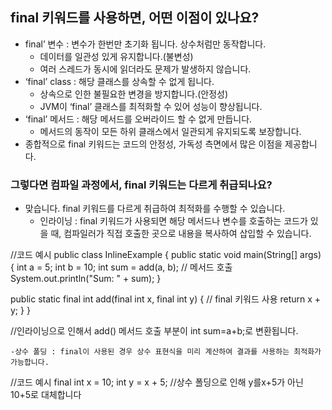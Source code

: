 ## final 키워드를 사용하면, 어떤 이점이 있나요?
- final’ 변수 : 변수가 한번만 초기화 됩니다. 상수처럼만 동작합니다.
    - 데이터를 일관성 있게 유지합니다.(불변성)
    - 여러 스레드가 동시에 읽더라도 문제가 발생하지 않습니다.
- ‘final’ class : 해당 클래스를 상속할 수 없게 됩니다.
    - 상속으로 인한 불필요한 변경을 방지합니다.(안정성)
    - JVM이 ‘final’ 클래스를 최적화할 수 있어 성능이 향상됩니다.
- ‘final’ 메서드 : 해당 메서드를 오버라이드 할 수 없게 만듭니다.
    - 메서드의 동작이 모든 하위 클래스에서 일관되게 유지되도록 보장합니다.
- 종합적으로 final 키워드는 코드의 안정성, 가독성 측면에서 많은 이점을 제공합니다.
### 그렇다면 컴파일 과정에서, final 키워드는 다르게 취급되나요?
- 맞습니다. final 키워드를 다르게 취급하여 최적화를 수행할 수 있습니다.
    - 인라이닝 : final 키워드가 사용되면 해당 메서드나 변수를 호출하는 코드가 있을 때, 컴파일러가 직접 호출한 곳으로 내용을 복사하여 삽입할 수 있습니다.

//코드 예시
public class InlineExample {
public static void main(String[] args) {
int a = 5;
int b = 10;
int sum = add(a, b); // 메서드 호출
System.out.println("Sum: " + sum);
}

public static final int add(final int x, final int y) { // final 키워드 사용
return x + y;
}
}

//인라이닝으로 인해서 add() 메서드 호출 부분이 int sum=a+b;로 변환됩니다.

    -상수 폴딩 : final이 사용된 경우 상수 표현식을 미리 계산하여 결과를 사용하는 최적화가 가능합니다.

//코드 예시
final int x = 10;
int y = x + 5;
//상수 폴딩으로 인해 y를x+5가 아닌 10+5로 대체합니다
